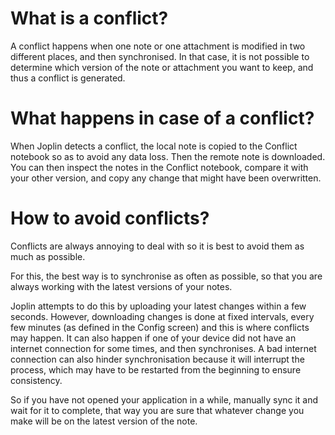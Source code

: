 # What is a conflict?

A conflict happens when one note or one attachment is modified in two different places, and then synchronised. In that case, it is not possible to determine which version of the note or attachment you want to keep, and thus a conflict is generated.

# What happens in case of a conflict?

When Joplin detects a conflict, the local note is copied to the Conflict notebook so as to avoid any data loss. Then the remote note is downloaded. You can then inspect the notes in the Conflict notebook, compare it with your other version, and copy any change that might have been overwritten.

# How to avoid conflicts?

Conflicts are always annoying to deal with so it is best to avoid them as much as possible.

For this, the best way is to synchronise as often as possible, so that you are always working with the latest versions of your notes.

Joplin attempts to do this by uploading your latest changes within a few seconds. However, downloading changes is done at fixed intervals, every few minutes (as defined in the Config screen) and this is where conflicts may happen. It can also happen if one of your device did not have an internet connection for some times, and then synchronises. A bad internet connection can also hinder synchronisation because it will interrupt the process, which may have to be restarted from the beginning to ensure consistency.

So if you have not opened your application in a while, manually sync it and wait for it to complete, that way you are sure that whatever change you make will be on the latest version of the note.
